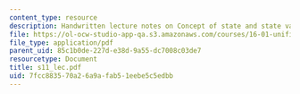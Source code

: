 ```yaml
---
content_type: resource
description: Handwritten lecture notes on Concept of state and state variables.
file: https://ol-ocw-studio-app-qa.s3.amazonaws.com/courses/16-01-unified-engineering-i-ii-iii-iv-fall-2005-spring-2006/7fcc883570a26a9afab51eebe5c5edbb_s11_lec.pdf
file_type: application/pdf
parent_uid: 85c1b0de-227d-e38d-9a55-dc7008c03de7
resourcetype: Document
title: s11_lec.pdf
uid: 7fcc8835-70a2-6a9a-fab5-1eebe5c5edbb
---
```

